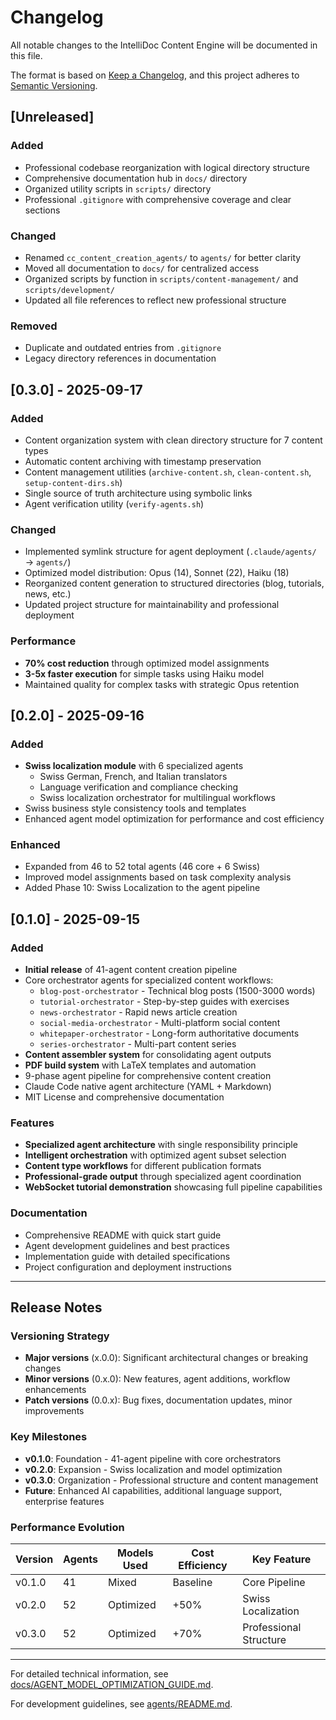 # Changelog

All notable changes to the IntelliDoc Content Engine will be documented in this file.

The format is based on [Keep a Changelog](https://keepachangelog.com/en/1.0.0/),
and this project adheres to [Semantic Versioning](https://semver.org/spec/v2.0.0.html).

## [Unreleased]

### Added
- Professional codebase reorganization with logical directory structure
- Comprehensive documentation hub in `docs/` directory
- Organized utility scripts in `scripts/` directory
- Professional `.gitignore` with comprehensive coverage and clear sections

### Changed
- Renamed `cc_content_creation_agents/` to `agents/` for better clarity
- Moved all documentation to `docs/` for centralized access
- Organized scripts by function in `scripts/content-management/` and `scripts/development/`
- Updated all file references to reflect new professional structure

### Removed
- Duplicate and outdated entries from `.gitignore`
- Legacy directory references in documentation

## [0.3.0] - 2025-09-17

### Added
- Content organization system with clean directory structure for 7 content types
- Automatic content archiving with timestamp preservation
- Content management utilities (`archive-content.sh`, `clean-content.sh`, `setup-content-dirs.sh`)
- Single source of truth architecture using symbolic links
- Agent verification utility (`verify-agents.sh`)

### Changed
- Implemented symlink structure for agent deployment (`.claude/agents/` → `agents/`)
- Optimized model distribution: Opus (14), Sonnet (22), Haiku (18)
- Reorganized content generation to structured directories (blog, tutorials, news, etc.)
- Updated project structure for maintainability and professional deployment

### Performance
- **70% cost reduction** through optimized model assignments
- **3-5x faster execution** for simple tasks using Haiku model
- Maintained quality for complex tasks with strategic Opus retention

## [0.2.0] - 2025-09-16

### Added
- **Swiss localization module** with 6 specialized agents
  - Swiss German, French, and Italian translators
  - Language verification and compliance checking
  - Swiss localization orchestrator for multilingual workflows
- Swiss business style consistency tools and templates
- Enhanced agent model optimization for performance and cost efficiency

### Enhanced
- Expanded from 46 to 52 total agents (46 core + 6 Swiss)
- Improved model assignments based on task complexity analysis
- Added Phase 10: Swiss Localization to the agent pipeline

## [0.1.0] - 2025-09-15

### Added
- **Initial release** of 41-agent content creation pipeline
- Core orchestrator agents for specialized content workflows:
  - `blog-post-orchestrator` - Technical blog posts (1500-3000 words)
  - `tutorial-orchestrator` - Step-by-step guides with exercises
  - `news-orchestrator` - Rapid news article creation
  - `social-media-orchestrator` - Multi-platform social content
  - `whitepaper-orchestrator` - Long-form authoritative documents
  - `series-orchestrator` - Multi-part content series
- **Content assembler system** for consolidating agent outputs
- **PDF build system** with LaTeX templates and automation
- 9-phase agent pipeline for comprehensive content creation
- Claude Code native agent architecture (YAML + Markdown)
- MIT License and comprehensive documentation

### Features
- **Specialized agent architecture** with single responsibility principle
- **Intelligent orchestration** with optimized agent subset selection
- **Content type workflows** for different publication formats
- **Professional-grade output** through specialized agent coordination
- **WebSocket tutorial demonstration** showcasing full pipeline capabilities

### Documentation
- Comprehensive README with quick start guide
- Agent development guidelines and best practices
- Implementation guide with detailed specifications
- Project configuration and deployment instructions

---

## Release Notes

### Versioning Strategy
- **Major versions** (x.0.0): Significant architectural changes or breaking changes
- **Minor versions** (0.x.0): New features, agent additions, workflow enhancements
- **Patch versions** (0.0.x): Bug fixes, documentation updates, minor improvements

### Key Milestones
- **v0.1.0**: Foundation - 41-agent pipeline with core orchestrators
- **v0.2.0**: Expansion - Swiss localization and model optimization
- **v0.3.0**: Organization - Professional structure and content management
- **Future**: Enhanced AI capabilities, additional language support, enterprise features

### Performance Evolution
| Version | Agents | Models Used | Cost Efficiency | Key Feature |
|---------|--------|-------------|-----------------|-------------|
| v0.1.0  | 41     | Mixed       | Baseline        | Core Pipeline |
| v0.2.0  | 52     | Optimized   | +50%            | Swiss Localization |
| v0.3.0  | 52     | Optimized   | +70%            | Professional Structure |

---

For detailed technical information, see [docs/AGENT_MODEL_OPTIMIZATION_GUIDE.md](docs/AGENT_MODEL_OPTIMIZATION_GUIDE.md).

For development guidelines, see [agents/README.md](agents/README.md).